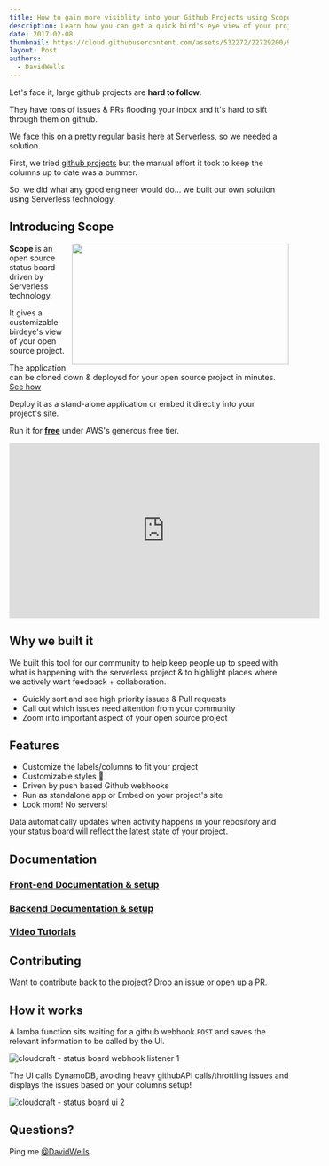 ```yaml
---
title: How to gain more visiblity into your Github Projects using Scope
description: Learn how you can get a quick bird's eye view of your project.
date: 2017-02-08
thumbnail: https://cloud.githubusercontent.com/assets/532272/22729200/9248f46e-ed96-11e6-8cb4-7e2e76ac7d72.jpg
layout: Post
authors:
  - DavidWells
---
```


Let's face it, large github projects are **hard to follow**. 

They have tons of issues & PRs flooding your inbox and it's hard to sift through them on github.

We face this on a pretty regular basis here at Serverless, so we needed a solution.

First, we tried [github projects](https://help.github.com/articles/about-projects/) but the manual effort it took to keep the columns up to date was a bummer.

So, we did what any good engineer would do... we built our own solution using Serverless technology.

## Introducing Scope

<img align="right" width="391" height="218" src="https://cloud.githubusercontent.com/assets/532272/22727459/cad63336-ed8d-11e6-8924-fce36f239a84.gif">

**Scope** is an open source status board driven by Serverless technology.

It gives a customizable birdeye's view of your open source project.

The application can be cloned down & deployed for your open source project in minutes. [See how](https://www.youtube.com/playlist?list=PLIIjEI2fYC-BtxWcDeTziRp7cIZVEepB3)

Deploy it as a stand-alone application or embed it directly into your project's site.

Run it for **[free](https://aws.amazon.com/free/)** under AWS's generous free tier.

<iframe width="560" height="315" src="https://www.youtube.com/embed/kTrPeKZ0JxI?list=PLIIjEI2fYC-BtxWcDeTziRp7cIZVEepB3" frameborder="0" allowfullscreen></iframe>

## Why we built it

We built this tool for our community to help keep people up to speed with what is happening with the serverless project & to highlight places where we actively want feedback + collaboration.

- Quickly sort and see high priority issues & Pull requests
- Call out which issues need attention from your community
- Zoom into important aspect of your open source project

## Features

- Customize the labels/columns to fit your project
- Customizable styles 💁
- Driven by push based Github webhooks
- Run as standalone app or Embed on your project's site
- Look mom! No servers!

Data automatically updates when activity happens in your repository and your status board will reflect the latest state of your project.

## Documentation

### [Front-end Documentation & setup](https://github.com/serverless/scope/tree/master/frontend)

### [Backend Documentation & setup](https://github.com/serverless/scope/tree/master/backend)

### [Video Tutorials](https://www.youtube.com/playlist?list=PLIIjEI2fYC-BtxWcDeTziRp7cIZVEepB3)

## Contributing

Want to contribute back to the project? Drop an issue or open up a PR.

## How it works

A lamba function sits waiting for a github webhook `POST` and saves the relevant information to be called by the UI.

![cloudcraft - status board webhook listener 1](https://cloud.githubusercontent.com/assets/532272/22728277/ead7cb00-ed91-11e6-98b4-98fdb36c58c2.png)

The UI calls DynamoDB, avoiding heavy githubAPI calls/throttling issues and displays the issues based on your columns setup!

![cloudcraft - status board ui 2](https://cloud.githubusercontent.com/assets/532272/22728295/01f11e72-ed92-11e6-9db8-473874b3a713.png)

## Questions?

Ping me [@DavidWells](http://twitter.com/davidwells)
